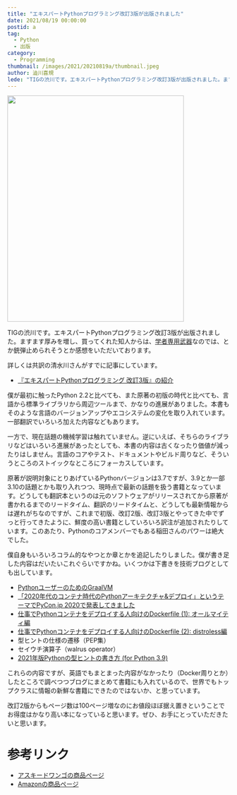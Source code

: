 ```yaml
---
title: "エキスパートPythonプログラミング改訂3版が出版されました"
date: 2021/08/19 00:00:00
postid: a
tag:
  - Python
  - 出版
category:
  - Programming
thumbnail: /images/2021/20210819a/thumbnail.jpeg
author: 澁川喜規
lede: "TIGの渋川です。エキスパートPythonプログラミング改訂3版が出版されました。ますます厚みを増し、買ってくれた知人からは、学者専用武器なのでは、とか銃弾止められそうとか感想をいただいております。詳しくは共訳の清水川さんがすでに記事にしています。"
---
```


<img src="/images/2021/20210819a/302105001236.jpeg" alt="" width="400" height="513" loading="lazy">

TIGの渋川です。エキスパートPythonプログラミング改訂3版が出版されました。ますます厚みを増し、買ってくれた知人からは、[学者専用武器](https://altema.jp/ffrk/weapon/1581)なのでは、とか銃弾止められそうとか感想をいただいております。

詳しくは共訳の清水川さんがすでに記事にしています。

* [『エキスパートPythonプログラミング 改訂3版』の紹介](http://www.freia.jp/taka/blog/expert-python-programming-3rd-intro/index.html)

僕が最初に触ったPython 2.2と比べても、また原著の初版の時代と比べても、言語から標準ライブラリから周辺ツールまで、かなりの進展がありました。本書もそのような言語のバージョンアップやエコシステムの変化を取り入れています。一部翻訳でいろいろ加えた内容などもあります。

一方で、現在話題の機械学習は触れていません。逆にいえば、そちらのライブラリなどはいろいろ進展があったとしても、本書の内容は古くなったり価値が減ったりはしません。言語のコアやテスト、ドキュメントやビルド周りなど、そういうところのストイックなところにフォーカスしています。

原著が説明対象にとりあげているPythonバージョンは3.7ですが、3.9とか一部3.10の話題とかも取り入れつつ、現時点で最新の話題を扱う書籍となっています。どうしても翻訳本というのは元のソフトウェアがリリースされてから原著が書かれるまでのリードタイム、翻訳のリードタイムと、どうしても最新情報からは遅れがちなのですが、これまで初版、改訂2版、改訂3版とやってきた中でずっと行ってきたように、鮮度の高い書籍としていろいろ訳注が追加されたりしています。このあたり、Pythonのコアメンバーでもある稲田さんのパワーは絶大でした。

僕自身もいろいろコラム的なやつとか章とかを追記したりしました。僕が書き足した内容はだいたいこれぐらいですかね。いくつかは下書きを技術ブログとしても出しています。

* [PythonユーザーのためのGraalVM](https://future-architect.github.io/articles/20200721/)
* [「2020年代のコンテナ時代のPythonアーキテクチャ&デプロイ」というテーマでPyCon.jp 2020で発表してきました](https://future-architect.github.io/articles/20200910/)
* [仕事でPythonコンテナをデプロイする人向けのDockerfile (1): オールマイティ編](https://future-architect.github.io/articles/20200513/)
* [仕事でPythonコンテナをデプロイする人向けのDockerfile (2): distroless編](https://future-architect.github.io/articles/20200514/)
* 型ヒントの仕様の遷移（PEP集）
* セイウチ演算子（walrus operator）
* [2021年版Pythonの型ヒントの書き方 (for Python 3.9)](https://future-architect.github.io/articles/20201223/)

これらの内容ですが、英語でもまとまった内容がなかったり（Docker周りとか）したところで調べつつブログにまとめて書籍にも入れているので、世界でもトップクラスに情報の新鮮な書籍にできたのではないか、と思っています。

改訂2版からもページ数は100ページ増なのにお値段ほぼ据え置きということでお得度はかなり高い本になっていると思います。ぜひ、お手にとっていただきたいと思います。

# 参考リンク

* [アスキードワンゴの商品ページ](https://www.kadokawa.co.jp/product/302105001236/)
* [Amazonの商品ページ](https://www.amazon.co.jp/dp/B09BHTY4Z8/)
